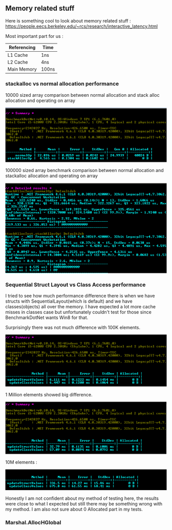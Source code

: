 ## Memory related stuff

Here is something cool to look about memory related stuff : https://people.eecs.berkeley.edu/~rcs/research/interactive_latency.html

Most important part for us : 

Referencing | Time
----------- | ----
L1 Cache    | 1ns
L2 Cache    | 4ns
Main Memory | 100ns 


### stackalloc vs normal allocation performance

10000 sized array comparison between normal allocation and stack alloc allocation and operating on array

![10k](https://raw.githubusercontent.com/MonteFloyd/DotNetOptimizations/master/images/stackAllocTest.png)


100000 sized array benchmark comparison between normal allocation and stackalloc allocation and operating on array

![100k](https://raw.githubusercontent.com/MonteFloyd/DotNetOptimizations/master/images/stackalloc2.png)


### Sequential Struct Layout vs Class Access performance

I tried to see how much performance difference there is when we have structs with SequentialLayout(which is default) and we have classes(objects) all over the memory. I have expected a lot more cache misses in classes case but unfortunately couldn't test for those since BenchmarkDotNet wants Win8 for that.

Surprisingly there was not much difference with 100K elements.

![100k](https://raw.githubusercontent.com/MonteFloyd/DotNetOptimizations/master/images/layout100k.png)

1 Million elements showed big difference.

![1M](https://raw.githubusercontent.com/MonteFloyd/DotNetOptimizations/master/images/Layout1M.png)

10M elements :

![10M](https://raw.githubusercontent.com/MonteFloyd/DotNetOptimizations/master/images/layout10M.png)

Honestly I am not confident about my method of testing here, the results were close to what I expected but still there may be something wrong with my method. I am also not sure about 0 Allocated part in my tests.

### Marshal.AllocHGlobal
